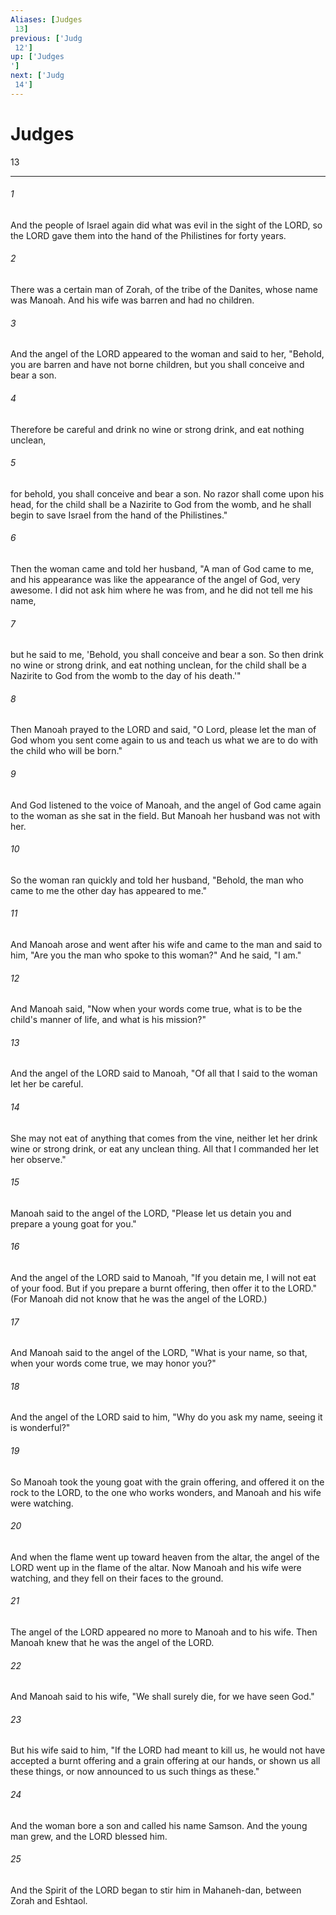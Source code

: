 ```yaml
---
Aliases: [Judges 13]
previous: ['Judg 12']
up: ['Judges']
next: ['Judg 14']
---
```

# Judges 13

***
 

###### 1 
And the people of Israel again did what was evil in the sight of the LORD, so the LORD gave them into the hand of the Philistines for forty years.  

###### 2 
There was a certain man of Zorah, of the tribe of the Danites, whose name was Manoah. And his wife was barren and had no children.  

###### 3 
And the angel of the LORD appeared to the woman and said to her, "Behold, you are barren and have not borne children, but you shall conceive and bear a son.  

###### 4 
Therefore be careful and drink no wine or strong drink, and eat nothing unclean,  

###### 5 
for behold, you shall conceive and bear a son. No razor shall come upon his head, for the child shall be a Nazirite to God from the womb, and he shall begin to save Israel from the hand of the Philistines."  

###### 6 
Then the woman came and told her husband, "A man of God came to me, and his appearance was like the appearance of the angel of God, very awesome. I did not ask him where he was from, and he did not tell me his name,  

###### 7 
but he said to me, 'Behold, you shall conceive and bear a son. So then drink no wine or strong drink, and eat nothing unclean, for the child shall be a Nazirite to God from the womb to the day of his death.'"  

###### 8 
Then Manoah prayed to the LORD and said, "O Lord, please let the man of God whom you sent come again to us and teach us what we are to do with the child who will be born."  

###### 9 
And God listened to the voice of Manoah, and the angel of God came again to the woman as she sat in the field. But Manoah her husband was not with her.  

###### 10 
So the woman ran quickly and told her husband, "Behold, the man who came to me the other day has appeared to me."  

###### 11 
And Manoah arose and went after his wife and came to the man and said to him, "Are you the man who spoke to this woman?" And he said, "I am."  

###### 12 
And Manoah said, "Now when your words come true, what is to be the child's manner of life, and what is his mission?"  

###### 13 
And the angel of the LORD said to Manoah, "Of all that I said to the woman let her be careful.  

###### 14 
She may not eat of anything that comes from the vine, neither let her drink wine or strong drink, or eat any unclean thing. All that I commanded her let her observe."  

###### 15 
Manoah said to the angel of the LORD, "Please let us detain you and prepare a young goat for you."  

###### 16 
And the angel of the LORD said to Manoah, "If you detain me, I will not eat of your food. But if you prepare a burnt offering, then offer it to the LORD." (For Manoah did not know that he was the angel of the LORD.)  

###### 17 
And Manoah said to the angel of the LORD, "What is your name, so that, when your words come true, we may honor you?"  

###### 18 
And the angel of the LORD said to him, "Why do you ask my name, seeing it is wonderful?"  

###### 19 
So Manoah took the young goat with the grain offering, and offered it on the rock to the LORD, to the one who works wonders, and Manoah and his wife were watching.  

###### 20 
And when the flame went up toward heaven from the altar, the angel of the LORD went up in the flame of the altar. Now Manoah and his wife were watching, and they fell on their faces to the ground.  

###### 21 
The angel of the LORD appeared no more to Manoah and to his wife. Then Manoah knew that he was the angel of the LORD.  

###### 22 
And Manoah said to his wife, "We shall surely die, for we have seen God."  

###### 23 
But his wife said to him, "If the LORD had meant to kill us, he would not have accepted a burnt offering and a grain offering at our hands, or shown us all these things, or now announced to us such things as these."  

###### 24 
And the woman bore a son and called his name Samson. And the young man grew, and the LORD blessed him.  

###### 25 
And the Spirit of the LORD began to stir him in Mahaneh-dan, between Zorah and Eshtaol.
